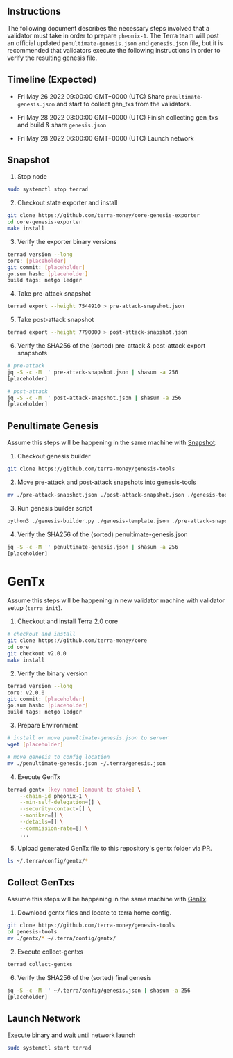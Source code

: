 ## Instructions

The following document describes the necessary steps involved that a validator must take in order to prepare `pheonix-1`. The Terra team will post an official updated `penultimate-genesis.json` and `genesis.json` file, but it is recommended that validators execute the following instructions in order to verify the resulting genesis file.

## Timeline (Expected)

* Fri May 26 2022 09:00:00 GMT+0000 (UTC)
    Share `preultimate-genesis.json` and start to collect gen_txs from the validators.

* Fri May 28 2022 03:00:00 GMT+0000 (UTC)
    Finish collecting gen_txs and build & share `genesis.json`

* Fri May 28 2022 06:00:00 GMT+0000 (UTC)
    Launch network

## Snapshot

1. Stop node
```sh
sudo systemctl stop terrad
```

2. Checkout state exporter and install
```sh
git clone https://github.com/terra-money/core-genesis-exporter
cd core-genesis-exporter
make install
```

3. Verify the exporter binary versions
```sh
terrad version --long
core: [placeholder]
git commit: [placeholder]
go.sum hash: [placeholder]
build tags: netgo ledger
```

4. Take pre-attack snapshot
```sh
terrad export --height 7544910 > pre-attack-snapshot.json
```

5. Take post-attack snapshot
```sh
terrad export --height 7790000 > post-attack-snapshot.json
```

6. Verify the SHA256 of the (sorted) pre-attack & post-attack export snapshots
```sh
# pre-attack
jq -S -c -M '' pre-attack-snapshot.json | shasum -a 256
[placeholder]

# post-attack
jq -S -c -M '' post-attack-snapshot.json | shasum -a 256
[placeholder]
```

## Penultimate Genesis
Assume this steps will be happening in the same machine with [Snapshot](#Snapshot).

1. Checkout genesis builder
```sh
git clone https://github.com/terra-money/genesis-tools
```

2. Move pre-attack and post-attack snapshots into genesis-tools
```sh
mv ./pre-attack-snapshot.json ./post-attack-snapshot.json ./genesis-tools
```

3. Run genesis builder script
```sh
python3 ./genesis-builder.py ./genesis-template.json ./pre-attack-snapshot.json ./post-attack-snapshot.json ./genesis-validators.json --genesis-time=2022-05-28T06:00:00.000000Z --pretty=false --chain-id=pisco-1 > penultimate-genesis.json
```

4. Verify the SHA256 of the (sorted) penultimate-genesis.json
```sh
jq -S -c -M '' penultimate-genesis.json | shasum -a 256
[placeholder]
```

# GenTx
Assume this steps will be happening in new validator machine with validator setup (`terra init`).

1. Checkout and install Terra 2.0 core 
```sh
# checkout and install
git clone https://github.com/terra-money/core
cd core
git checkout v2.0.0
make install
```

2. Verify the binary version
```sh
terrad version --long
core: v2.0.0
git commit: [placeholder]
go.sum hash: [placeholder]
build tags: netgo ledger
```

3. Prepare Environment
```sh
# install or move penultimate-genesis.json to server
wget [placeholder]

# move genesis to config location
mv ./penultimate-genesis.json ~/.terra/genesis.json
```

4. Execute GenTx
```sh
terrad gentx [key-name] [amount-to-stake] \
    --chain-id pheonix-1 \
    --min-self-delegation=[] \
    --security-contact=[] \
    --moniker=[] \
    --details=[] \
    --commission-rate=[] \
    ...
```

5. Upload generated GenTx file to this repository's gentx folder via PR.
```sh
ls ~/.terra/config/gentx/*
```

## Collect GenTxs
Assume this steps will be happening in the same machine with [GenTx](#GenTx).

1. Download gentx files and locate to terra home config.
```sh
git clone https://github.com/terra-money/genesis-tools
cd genesis-tools
mv ./gentx/* ~/.terra/config/gentx/
```

2. Execute collect-gentxs
```sh
terrad collect-gentxs
```

6. Verify the SHA256 of the (sorted) final genesis
```sh
jq -S -c -M '' ~/.terra/config/genesis.json | shasum -a 256
[placeholder]
```

## Launch Network

Execute binary and wait until network launch
```sh
sudo systemctl start terrad
```